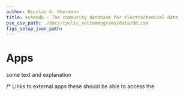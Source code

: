 ```yaml
---
author: Nicolas G. Hoermann
title: echemdb - The community database for electrochemical data
pse_csv_path: ./docs/cyclic_voltammograms/data/dd.csv
figs_setup_json_path: 
---
```

# Apps

some text and explanation

/*  Links to external apps these should be able to access the

